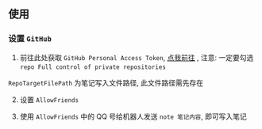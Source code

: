 




## 使用

### 设置 `GitHub`

1. 前往此处获取 `GitHub Personal Access Token`, [点我前往](https://github.com/settings/tokens/new) , 注意: 一定要勾选 `repo Full control of private repositories`

`RepoTargetFilePath` 为笔记写入文件路径, 此文件路径需先存在

2. 设置 `AllowFriends`

3. 使用 `AllowFriends` 中的 QQ 号给机器人发送 `note 笔记内容`, 即可写入笔记





